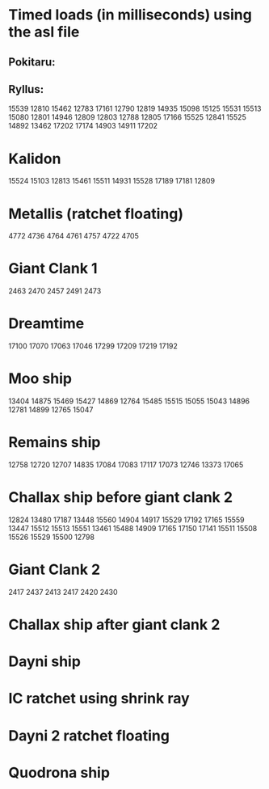 # Timed loads (in milliseconds) using the asl file

## Pokitaru:


## Ryllus:
15539
12810
15462
12783
17161
12790
12819
14935
15098
15125
15531
15513
15080
12801
14946
12809
12803
12788
12805
17166
15525
12841
15525
14892
13462
17202
17174
14903 
14911 
17202

# Kalidon
15524
15103
12813
15461
15511
14931
15528
17189
17181
12809

# Metallis (ratchet floating)
4772
4736
4764
4761
4757
4722
4705

# Giant Clank 1
2463
2470
2457
2491
2473

# Dreamtime
17100
17070
17063
17046
17299
17209
17219
17192

# Moo ship
13404
14875
15469
15427
14869
12764
15485
15515
15055
15043
14896
12781
14899
12765
15047

# Remains ship
12758
12720
12707
14835
17084
17083
17117
17073
12746
13373
17065

# Challax ship before giant clank 2
12824
13480
17187
13448
15560
14904
14917
15529
17192
17165
15559
13447
15512
15513
15551
13461
15488
14909
17165
17150
17141
15511
15508
15526
15529
15500
12798

# Giant Clank 2
2417
2437
2413
2417
2420
2430

# Challax ship after giant clank 2


# Dayni ship
# IC ratchet using shrink ray
# Dayni 2 ratchet floating
# Quodrona ship

